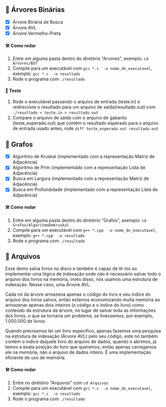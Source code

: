 ## 🌴 Árvores Binárias 
- [x] Árvore Binária de Busca 
- [x] Árvore AVL
- [x] Árvore Vermelho-Preta

#### 🛠 Como rodar
  1. Entre em alguma pasta dentro do diretório "Arvores", exemplo: ```cd Arvores/BST```
  2. Compile para um executável com ```gcc *.c  -o nome_do_executavel```, exemplo: ```gcc *.c  -o resultado```
  3. Rode o programa com ```./resultado```
#### 🚧 Teste
  1. Rode o executável passando o arquivo de entrada (teste.in) e redirecione o resultado para um arquivo de saída(resultado.out) com
  ```./resultado < teste.in > resultado.out```
  2. Compare o arquivo de sáida com o arquivo de gabarito (teste_esperado.out) que contém o resultado esperado para o arquivo de entrada usado antes, rode ```diff teste_esperado.out resultado.out```
  
## 🧩 Grafos 
- [x] Algorítmo de Kruskal (implementado com a representação Matriz de Adjacência) 
- [x] Algorítmo de Prim (implementado com a representação Lista de Adjacência)
- [x] Busca em Largura (implementado com a representação Matriz de Adjacência)
- [x] Busca em Profundidade (implementado com a representação Lista de Adjacência)
#### 🛠 Como rodar
  1. Entre em alguma pasta dentro do diretório "Grafos", exemplo: ```cd Grafos/AlgoritmoDeKruskal```
  2. Compile para um executável com ```g++ *.cpp  -o nome_do_executavel```, exemplo: ```g++ *.cpp  -o resultado```
  3. Rode o programa com ```./resultado```

## 📂 Arquivos
Esse demo salva livros no disco e também é capaz de lê-los ao implementar uma lógica de indexação onde não é necessário salvar todo o arquivo dos livros na memória, 
invés disso, nós usamos uma estrutura de indexação. Nesse caso, uma Árvore AVL.

Cada nó da árvore armazena apenas o código do livro e seu índice do arquivo dos livros salvos, então estamos economizando muita memória ao armazenar apenas dois inteiros
(o código e o índice do livro) como conteúdo da estrutura da árvore, no lugar de salvar toda as informações dos livros, o que se tornaria um problema, se tivéssemos, por exemplo,
1.000.000 de livros.

Quando precisamos ler um livro específico, apenas fazemos uma pesquisa na estrutura de indexação (Árvore AVL) pelo seu código, este nó também contém o índice daquele livro
do arquivo de dados, quando o abrimos, já temos a exata posição do livro que queremos, então apenas carregamos ele na memória, não o arquivo de dados inteiro.
É uma implementação eficiente de uso de memória. 

#### 🛠 Como rodar
  1. Entre no diretório "Arquivos" com ```cd Arquivos```
  2. Compile para um executável com ```gcc *.c  -o nome_do_executavel```, exemplo: ```gcc *.c  -o resultado```
  3. Rode o programa com ```./resultado```
